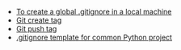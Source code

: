 - [To create a global .gitignore in a local machine](https://stackoverflow.com/questions/18393498/gitignore-all-the-ds-store-files-in-every-folder-and-subfolder)
- [Git create tag](https://devconnected.com/how-to-create-git-tags/)
- [Git push tag](https://stackoverflow.com/questions/5195859/how-do-you-push-a-tag-to-a-remote-repository-using-git)
- [.gitignore template for common Python project](https://stackoverflow.com/questions/3719243/best-practices-for-adding-gitignore-file-for-python-projects)

